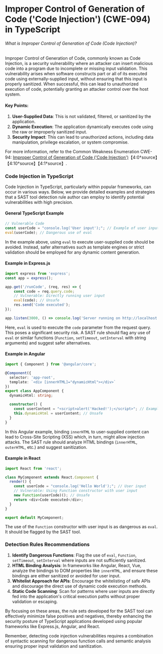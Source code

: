 # Improper Control of Generation of Code ('Code Injection') (CWE-094) in TypeScript

###### What is Improper Control of Generation of Code (Code Injection)?

Improper Control of Generation of Code, commonly known as Code Injection, is a security vulnerability where an attacker can insert malicious code into a program due to incomplete or missing input validation. This vulnerability arises when software constructs part or all of its executed code using externally-supplied input, without ensuring that this input is properly sanitized. When successful, this can lead to unauthorized execution of code, potentially granting an attacker control over the host system.

#### Key Points:
1. **User-Supplied Data**: This is not validated, filtered, or sanitized by the application.
2. **Dynamic Execution**: The application dynamically executes code using the raw or improperly sanitized input.
3. **Security Impact**: This can lead to unauthorized actions, including data manipulation, privilege escalation, or system compromise.

For more information, refer to the Common Weakness Enumeration CWE-94: [Improper Control of Generation of Code ('Code Injection')](https://cwe.mitre.org/data/definitions/94.html)【4:0†source】【4:10†source】【4:1†source】.

### Code Injection in TypeScript

Code Injection in TypeScript, particularly within popular frameworks, can occur in various ways. Below, we provide detailed examples and strategies that a SAST tool detection rule author can employ to identify potential vulnerabilities with high precision.

#### General TypeScript Example

```typescript
// Vulnerable Code
const userCode = "console.log('User input');"; // Example of user input prone to injection
eval(userCode); // Dangerous use of eval
```

In the example above, using `eval` to execute user-supplied code should be avoided. Instead, safer alternatives such as template engines or strict validation should be employed for any dynamic content generation.

#### Example in Express.js

```typescript
import express from 'express';
const app = express();

app.get('/runCode', (req, res) => {
    const code = req.query.code;
    // Vulnerable: Directly running user input
    eval(code); // Unsafe
    res.send('Code executed');
});

app.listen(3000, () => console.log('Server running on http://localhost:3000'));
```

Here, `eval` is used to execute the `code` parameter from the request query. This poses a significant security risk. A SAST rule should flag any use of `eval` or similar functions (`Function`, `setTimeout`, `setInterval` with string arguments) and suggest safer alternatives.

#### Example in Angular

```typescript
import { Component } from '@angular/core';

@Component({
  selector: 'app-root',
  template: `<div [innerHTML]="dynamicHtml"></div>`
})
export class AppComponent {
  dynamicHtml: string;

  constructor() {
    const userContent = "<script>alert('Hacked!');</script>"; // Example of user-supplied content
    this.dynamicHtml = userContent; // Unsafe
  }
}
```

In this Angular example, binding `innerHTML` to user-supplied content can lead to Cross-Site Scripting (XSS) which, in turn, might allow injection attacks. The SAST rule should analyze HTML bindings (`innerHTML`, `outerHTML`, etc.) and suggest sanitization.

#### Example in React

```typescript
import React from 'react';

class MyComponent extends React.Component {
  render() {
    const userCode = "console.log('Hello World');"; // User input
    // Vulnerable: Using Function constructor with user input
    new Function(userCode)(); // Unsafe
    return <div>Code executed</div>;
  }
}

export default MyComponent;
```

The use of the `Function` constructor with user input is as dangerous as `eval`. It should be flagged by the SAST tool.

### Detection Rules Recommendations

1. **Identify Dangerous Functions**: Flag the use of `eval`, `Function`, `setTimeout`, `setInterval` where inputs are not sufficiently sanitized.
2. **HTML Binding Analysis**: In frameworks like Angular, React, Vue, analyze the bindings to DOM properties like `innerHTML`, and ensure these bindings are either sanitized or avoided for user input.
3. **Whitelist Approach for APIs**: Encourage the whitelisting of safe APIs and discourage the direct use of dynamic code execution methods.
4. **Static Code Scanning**: Scan for patterns where user inputs are directly fed into the application's critical execution paths without proper validation or escaping.

By focusing on these areas, the rule sets developed for the SAST tool can effectively minimize false positives and negatives, thereby enhancing the security posture of TypeScript applications developed using popular frameworks like Express.js, Angular, and React.

Remember, detecting code injection vulnerabilities requires a combination of syntactic scanning for dangerous function calls and semantic analysis ensuring proper input validation and sanitization.